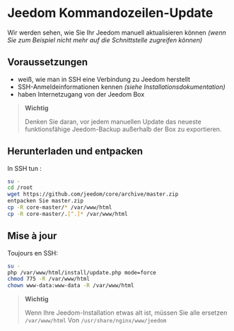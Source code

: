 # Jeedom Kommandozeilen-Update

Wir werden sehen, wie Sie Ihr Jeedom manuell aktualisieren können *(wenn Sie zum Beispiel nicht mehr auf die Schnittstelle zugreifen können)*

## Voraussetzungen

-   weiß, wie man in SSH eine Verbindung zu Jeedom herstellt
-   SSH-Anmeldeinformationen kennen *(siehe Installationsdokumentation)*
-   haben Internetzugang von der Jeedom Box

> **Wichtig**
>
> Denken Sie daran, vor jedem manuellen Update das neueste funktionsfähige Jeedom-Backup außerhalb der Box zu exportieren.

## Herunterladen und entpacken

In SSH tun :

````bash
su -
cd /root
wget https://github.com/jeedom/core/archive/master.zip
entpacken Sie master.zip
cp -R core-master/* /var/www/html
cp -R core-master/.[^.]* /var/www/html
````

## Mise à jour

Toujours en SSH:

````bash
su -
php /var/www/html/install/update.php mode=force
chmod 775 -R /var/www/html
chown www-data:www-data -R /var/www/html
````

> **Wichtig**
>
> Wenn Ihre Jeedom-Installation etwas alt ist, müssen Sie alle ersetzen ``/var/www/html`` Von ``/usr/share/nginx/www/jeedom``
